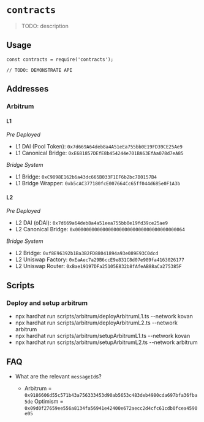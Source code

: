 # `contracts`

> TODO: description

## Usage

```
const contracts = require('contracts');

// TODO: DEMONSTRATE API
```

## Addresses

### Arbitrum

#### L1

_Pre Deployed_
* L1 DAI (Pool Token): `0x7d669A64deb8a4A51eEa755bb0E19FD39CE25Ae9`
* L1 Canonical Bridge: `0xE681857DEfE8b454244e701BA63EfAa078d7eA85`

_Bridge System_
* L1 Bridge: `0xC9898E162b6a43dc665B033F1EF6b2bc7B0157B4`
* L1 Bridge Wrapper: `0xb5cAC377180fcE007664Cc65ff044d685e0F1A3b`


#### L2

_Pre Deployed_
* L2 DAI (oDAI): `0x7d669a64deb8a4a51eea755bb0e19fd39ce25ae9`
* L2 Canonical Bridge: `0x0000000000000000000000000000000000000064`

_Bridge System_
* L2 Bridge: `0xf8E96392b1Ba3B2FD88041894a93e089E93C0dcd`
* L2 Uniswap Factory: `0xEaAec7a29B6ccE9e831C8d07e989fa4163026177`
* L2 Uniswap Router: `0xBae19197DFa25105E832b8fAfeAB88aCa275385F`

## Scripts

### Deploy and setup arbitrum

* npx hardhat run scripts/arbitrum/deployArbitrumL1.ts --network kovan
* npx hardhat run scripts/arbitrum/deployArbitrumL2.ts --network arbitrum
* npx hardhat run scripts/arbitrum/setupArbitrumL1.ts --network kovan
* npx hardhat run scripts/arbitrum/setupArbitrumL2.ts --network arbitrum

## FAQ

* What are the relevant `messageId`s?

    * Arbitrum = `0x9186606d55c571b43a756333453d90ab5653c483deb4980cda697bfa36fba5de`
      Optimism = `0x09d0f27659ee556a8134fa56941e42400e672aecc2d4cfc61cdb0fcea4590e05`
